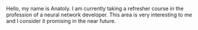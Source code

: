 Hello, my name is Anatoly.
I am currently taking a refresher course in the profession of a neural network developer.
This area is very interesting to me and I consider it promising in the near future.
<!---
777Partizan777/777Partizan777 is a ✨ special ✨ repository because its `README.md` (this file) appears on your GitHub profile.
You can click the Preview link to take a look at your changes.
--->
